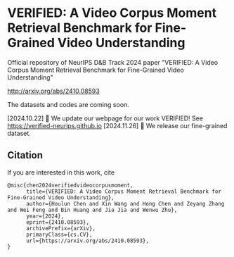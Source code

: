 # VERIFIED: A Video Corpus Moment Retrieval Benchmark for Fine-Grained Video Understanding
Official repository of NeurIPS D&amp;B Track 2024 paper "VERIFIED: A Video Corpus Moment Retrieval Benchmark for Fine-Grained Video Understanding"

http://arxiv.org/abs/2410.08593

The datasets and codes are coming soon.

[2024.10.22] 🚀 We update our webpage for our work VERIFIED! See https://verified-neurips.github.io
[2024.11.26] 🚀 We release our fine-grained dataset.

## Citation
If you are interested in this work, cite
~~~
@misc{chen2024verifiedvideocorpusmoment,
      title={VERIFIED: A Video Corpus Moment Retrieval Benchmark for Fine-Grained Video Understanding}, 
      author={Houlun Chen and Xin Wang and Hong Chen and Zeyang Zhang and Wei Feng and Bin Huang and Jia Jia and Wenwu Zhu},
      year={2024},
      eprint={2410.08593},
      archivePrefix={arXiv},
      primaryClass={cs.CV},
      url={https://arxiv.org/abs/2410.08593}, 
}
~~~
